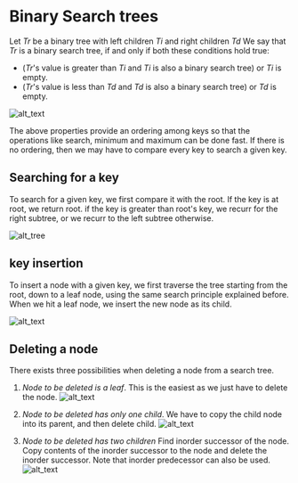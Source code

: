 # Binary Search trees

Let *Tr* be a binary tree with left children *Ti* and right children *Td*
We say that *Tr* is a binary search tree, if and only if both these conditions hold true:

-  (*Tr*'s value is greater than *Ti* and *Ti* is also a binary search tree) or *Ti* is empty.
- (*Tr*'s value is less than *Td* and *Td* is also a binary search tree) or *Td* is empty.

![alt_text](https://media.geeksforgeeks.org/wp-content/uploads/BSTSearch.png)

The above properties provide an ordering among keys so that the operations like search, minimum and maximum can be done fast. If there is no ordering, then we may have to compare every key to search a given key.

## Searching for a key

To search for a given key, we first compare it with the root. If the key is at root, we return root. if the key is greater than root's key, we recurr for the right subtree, or we recurr to the left subtree otherwise.

![alt_tree](https://upload.wikimedia.org/wikipedia/commons/9/9b/Binary_search_tree_example.gif)

## key insertion

To insert a node with a given key, we first traverse the tree starting from the root, down to a leaf node, using the same search principle explained before. When we hit a leaf node, we insert the new node as its child.

![alt_text](https://www.mathwarehouse.com/programming/images/binary-search-tree/binary-search-tree-insertion-animation.gif)

## Deleting a node

There exists three possibilities when deleting a node from a search tree.

1) *Node to be deleted is a leaf*. This is the easiest as we just have to delete the node.
![alt_text](https://www.ideserve.co.in/learn/img/bstDelete_0.gif)

2) *Node to be deleted has only one child*. We have to copy the child node into its parent, and then delete child.
![alt_text](https://www.ideserve.co.in/learn/img/bstDelete_1.gif)
2) *Node to be deleted has two children* Find inorder successor of the node. Copy contents of the inorder successor to the node and delete the inorder successor. Note that inorder predecessor can also be used.
![alt_text](https://www.ideserve.co.in/learn/img/bstDelete_2.gif)
